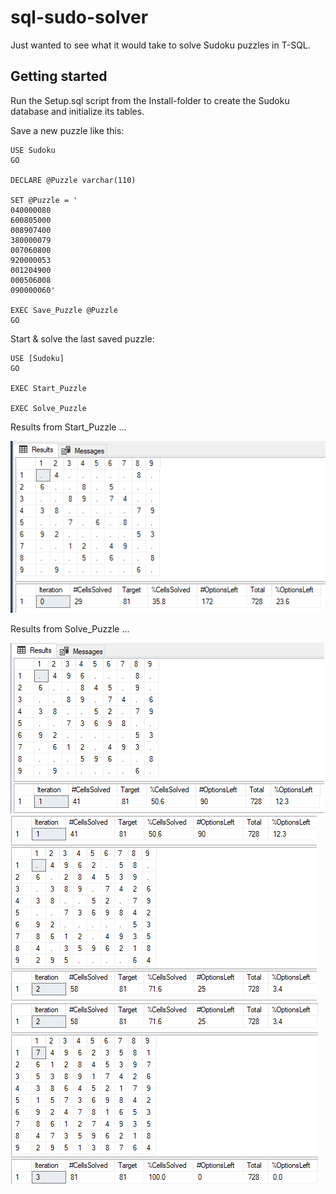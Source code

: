 # sql-sudo-solver

Just wanted to see what it would take to solve Sudoku puzzles in T-SQL.

## Getting started

Run the Setup.sql script from the Install-folder to create the Sudoku database and initialize its tables.

Save a new puzzle like this:

``` T-SQL
USE Sudoku
GO

DECLARE @Puzzle varchar(110) 

SET @Puzzle = '
040000080
600805000
008907400
380000079
007060800
920000053
001204900
000506008
090000060'

EXEC Save_Puzzle @Puzzle
GO
```

Start & solve the last saved puzzle:

``` T-SQL
USE [Sudoku]
GO

EXEC Start_Puzzle 

EXEC Solve_Puzzle
```
Results from Start_Puzzle ...

![Start_Puzzle](README.content/Start_Puzzle.png "Results from Start_Puzzle")

Results from Solve_Puzzle ...

![Start_Puz2le](README.content/Solve_Iteration_01.png "Results from Start_Puzzle")
![Start_Puzzle](README.content/Solve_Iteration_02.png "Results from Start_Puzzle")
![Start_Puzzle](README.content/Solve_Iteration_03.png "Results from Start_Puzzle")
